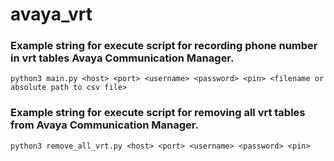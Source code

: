 # avaya_vrt
<h3>Example string for execute script for recording phone number in vrt tables Avaya Communication Manager.</h3>

`python3 main.py <host> <port> <username> <password> <pin> <filename or absolute path to csv file>`
 
<h3>Example string for execute script for removing all vrt tables from Avaya Communication Manager.</h3>

`python3 remove_all_vrt.py <host> <port> <username> <password> <pin>`

